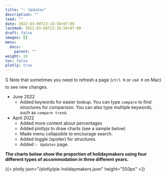 ```yaml
---
title: "✨ Updates"
description: ""
lead: ""
date: 2022-03-08T23:18:50+07:00
lastmod: 2022-03-08T23:18:50+07:00
draft: false
images: []
menu:
  docs:
    parent: ""
weight: 10
toc: false
plotly: true
---
```


🔃 Note that sometimes you need to refresh a page (`ctrl R` or `cmd R` on Mac) to see new changes.

- June 2022
  - Added keywords for easier lookup. You can type `compare` to find structures for comparison. You can also type multiple keywords, such as `compare trend`.
- April 2022
  - Added more content about percentages
  - Added plotlyjs to draw charts (see a sample below)
  - Made menu collapsible to encourage search.
  - Added toggle (spoiler) for structures.
  - Added `✨ Updates` page.

**The charts below show the proportion of holidaymakers using four different types of accommodation in three different years.**

{{< plotly json="/plotly/pie-holidaymakers.json" height="550px" >}}
